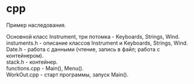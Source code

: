 cpp
===
Пример наследования.<br>

Основной класс Instrument, три потомка - Keyboards, Strings, Wind.<br>
instuments.h - описание классов Instrument и Keyboards, Strings, Wind.<br>
Date.h - работа с данными (чтение, запись в файл; работа с контейнером).<br>
stack.h - контейнер.<br>
functions.cpp - Main(), Menu().<br>
WorkOut.cpp - старт программы, запуск Main().<br>
